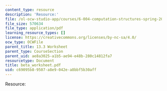 ```yaml
---
content_type: resource
description: 'Resource:'
file: /ol-ocw-studio-app/courses/6-004-computation-structures-spring-2017/c69095b89507a8e9042ea8bbf5b30aff_beta_worksheet.pdf
file_size: 570634
file_type: application/pdf
learning_resource_types: []
license: https://creativecommons.org/licenses/by-nc-sa/4.0/
ocw_type: OCWFile
parent_title: 13.3 Worksheet
parent_type: CourseSection
parent_uid: ae8a3025-a1b5-ae94-e48b-280c14812fa7
resourcetype: Document
title: beta_worksheet.pdf
uid: c69095b8-9507-a8e9-042e-a8bbf5b30aff
---
```

Resource: